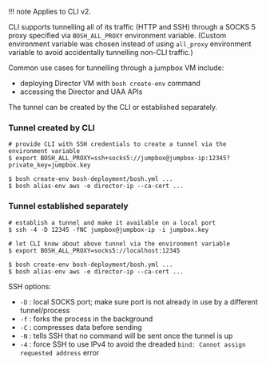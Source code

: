 !!! note
    Applies to CLI v2.

CLI supports tunnelling all of its traffic (HTTP and SSH) through a SOCKS 5 proxy specified via `BOSH_ALL_PROXY` environment variable. (Custom environment variable was chosen instead of using `all_proxy` environment variable to avoid accidentally tunnelling non-CLI traffic.)

Common use cases for tunnelling through a jumpbox VM include:

- deploying Director VM with `bosh create-env` command
- accessing the Director and UAA APIs

The tunnel can be created by the CLI or established separately.

### Tunnel created by CLI

```shell
# provide CLI with SSH credentials to create a tunnel via the environment variable
$ export BOSH_ALL_PROXY=ssh+socks5://jumpbox@jumpbox-ip:12345?private_key=jumpbox.key

$ bosh create-env bosh-deployment/bosh.yml ...
$ bosh alias-env aws -e director-ip --ca-cert ...
```

### Tunnel established separately

```shell
# establish a tunnel and make it available on a local port
$ ssh -4 -D 12345 -fNC jumpbox@jumpbox-ip -i jumpbox.key

# let CLI know about above tunnel via the environment variable
$ export BOSH_ALL_PROXY=socks5://localhost:12345

$ bosh create-env bosh-deployment/bosh.yml ...
$ bosh alias-env aws -e director-ip --ca-cert ...
```

SSH options:

- `-D` : local SOCKS port; make sure port is not already in use by a different tunnel/process
- `-f` : forks the process in the background
- `-C` : compresses data before sending
- `-N` : tells SSH that no command will be sent once the tunnel is up
- `-4` : force SSH to use IPv4 to avoid the dreaded `bind: Cannot assign requested address` error

